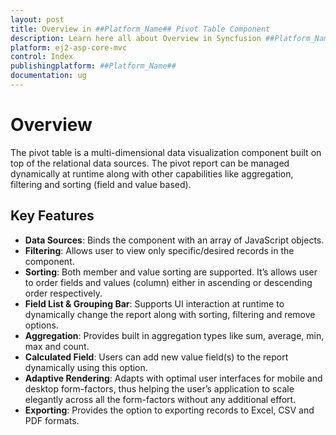 ```yaml
---
layout: post
title: Overview in ##Platform_Name## Pivot Table Component
description: Learn here all about Overview in Syncfusion ##Platform_Name## Pivot Table component and more.
platform: ej2-asp-core-mvc
control: Index
publishingplatform: ##Platform_Name##
documentation: ug
---
```



# Overview

The pivot table is a multi-dimensional data visualization component built on top of the relational data sources. The pivot report can be managed dynamically at runtime along with other capabilities like aggregation, filtering and sorting (field and value based).

## Key Features

* **Data Sources**: Binds the component with an array of JavaScript objects.
* **Filtering**: Allows user to view only specific/desired records in the component.
* **Sorting**: Both member and value sorting are supported. It’s allows user to order fields and values (column) either in ascending or descending order respectively.
* **Field List & Grouping Bar**: Supports UI interaction at runtime to dynamically change the report along with sorting, filtering and remove options.
* **Aggregation**: Provides built in aggregation types like sum, average, min, max and count.
* **Calculated Field**: Users can add new value field(s) to the report dynamically using this option.
* **Adaptive Rendering**: Adapts with optimal user interfaces for mobile and desktop form-factors, thus helping the user’s application to scale elegantly across all the form-factors without any additional effort.
* **Exporting**: Provides the option to exporting records to Excel, CSV and PDF formats.